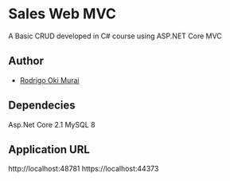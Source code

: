 # Sales Web MVC

A Basic CRUD developed in C# course using ASP.NET Core MVC

## Author
- [Rodrigo Oki Murai](https://github.com/rdmurai)

## Dependecies
Asp.Net Core 2.1
MySQL 8

## Application URL
http://localhost:48781
https://localhost:44373